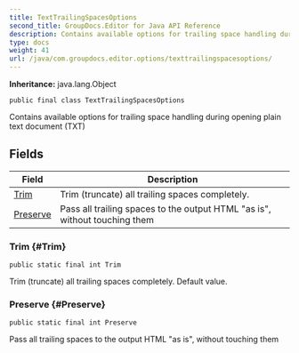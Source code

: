 ```yaml
---
title: TextTrailingSpacesOptions
second_title: GroupDocs.Editor for Java API Reference
description: Contains available options for trailing space handling during opening plain text document TXT
type: docs
weight: 41
url: /java/com.groupdocs.editor.options/texttrailingspacesoptions/
---
```

**Inheritance:**
java.lang.Object
```
public final class TextTrailingSpacesOptions
```

Contains available options for trailing space handling during opening plain text document (TXT)
## Fields

| Field | Description |
| --- | --- |
| [Trim](#Trim) | Trim (truncate) all trailing spaces completely. |
| [Preserve](#Preserve) | Pass all trailing spaces to the output HTML "as is", without touching them |
### Trim {#Trim}
```
public static final int Trim
```


Trim (truncate) all trailing spaces completely. Default value.

### Preserve {#Preserve}
```
public static final int Preserve
```


Pass all trailing spaces to the output HTML "as is", without touching them

